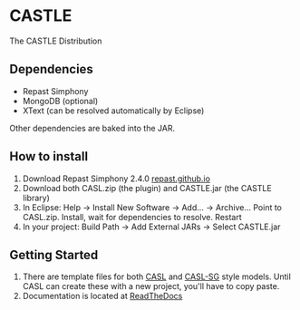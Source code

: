 # CASTLE
The CASTLE Distribution

## Dependencies
- Repast Simphony
- MongoDB (optional)
- XText (can be resolved automatically by Eclipse)

Other dependencies are baked into the JAR.

## How to install
1. Download Repast Simphony 2.4.0 [repast.github.io](https://repast.github.io/)
2. Download both CASL.zip (the plugin) and CASTLE.jar (the CASTLE library)
3. In Eclipse: Help -> Install New Software -> Add... -> Archive...
	Point to CASL.zip. Install, wait for dependencies to resolve. Restart
4. In your project: Build Path -> Add External JARs -> Select CASTLE.jar

## Getting Started
1. There are template files for both [CASL](https://raw.githubusercontent.com/CASTLE-FWK/Models/master/TemplateModels/CASL-Template.casl) and [CASL-SG](https://raw.githubusercontent.com/CASTLE-FWK/Models/master/TemplateModels/CASL-SG-Template.casl) style models. Until CASL can create these with a new project, you'll have to copy paste.
2. Documentation is located at [ReadTheDocs](https://docs.castle-framework.io/en/latest/)
